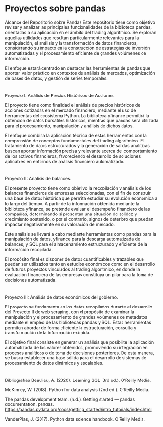 # Proyectos sobre pandas

Alcance del Repositorio sobre Pandas
Este repositorio tiene como objetivo revisar y analizar las principales funcionalidades de la biblioteca pandas, orientadas a su aplicación en el ámbito del trading algorítmico. Se exploran aquellas utilidades que resultan particularmente relevantes para la manipulación, el análisis y la transformación de datos financieros, considerando su impacto en la construcción de estrategias de inversión automatizadas y el procesamiento eficiente de grandes volúmenes de información.

El enfoque estará centrado en destacar las herramientas de pandas que aportan valor práctico en contextos de análisis de mercados, optimización de bases de datos, y gestión de series temporales.

#
Proyecto I: Análisis de Precios Históricos de Acciones

El proyecto tiene como finalidad el análisis de precios históricos de acciones cotizadas en el mercado financiero, mediante el uso de herramientas del ecosistema Python. La biblioteca yfinance permitirá la obtención de datos bursátiles históricos, mientras que pandas será utilizada para el procesamiento, manipulación y análisis de dichos datos.

El enfoque combina la aplicación técnica de estas herramientas con la comprensión de conceptos fundamentales del trading algorítmico. El tratamiento de datos estructurados y la generación de salidas analíticas buscan aportar información precisa y relevante acerca del comportamiento de los activos financieros, favoreciendo el desarrollo de soluciones aplicables en entornos de análisis financiero automatizado.

#
Proyecto II: Análisis de balances.

El presente proyecto tiene como objetivo la recopilación y análisis de los balances financieros de empresas seleccionadas, con el fin de construir una base de datos histórica que permita estudiar su evolución económica a lo largo del tiempo. A partir de la información obtenida mediante la biblioteca yfinance, se pretende evaluar el desempeño financiero de las compañías, determinando si presentan una situación de solidez y crecimiento sostenido, o por el contrario, signos de deterioro que puedan impactar negativamente en su valoración de mercado.

Este análisis se llevará a cabo mediante herramientas como pandas para la manipulación de datos, yfinance para la descarga automatizada de balances, y SQL para el almacenamiento estructurado y eficiente de la información recopilada.

El propósito final es disponer de datos cuantificables y trazables que puedan ser utilizados tanto en estudios económicos como en el desarrollo de futuros proyectos vinculados al trading algorítmico, en donde la evaluación financiera de las empresas constituya un pilar para la toma de decisiones automatizada.

#
Proyecto III: Análisis de datos económicos del gobierno.

El proyecto se fundamenta en los datos recopilados durante el desarrollo del Proyecto II de web scraping, con el propósito de examinar la manipulación y el procesamiento de grandes volúmenes de metadatos mediante el empleo de las bibliotecas pandas y SQL. Estas herramientas permiten abordar de forma eficiente la estructuración, consulta y transformación de la información extraída.

El objetivo final consiste en generar un análisis que posibilite la aplicación automatizada de los valores obtenidos, promoviendo su integración en procesos analíticos o de toma de decisiones posteriores. De esta manera, se busca establecer una base sólida para el desarrollo de sistemas de procesamiento de datos dinámicos y escalables.


#
Bibliografías
Beaulieu, A. (2020). Learning SQL (3rd ed.). O’Reilly Media.

McKinney, W. (2018). Python for data analysis (2nd ed.). O’Reilly Media. 

The pandas development team. (n.d.). Getting started — pandas documentation. pandas. https://pandas.pydata.org/docs/getting_started/intro_tutorials/index.html

VanderPlas, J. (2017). Python data science handbook. O’Reilly Media.
